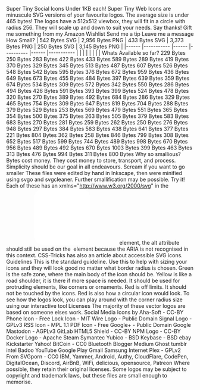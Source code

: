 Super Tiny Social Icons Under 1KB each! Super Tiny Web Icons are minuscule SVG versions of your favourite logos. The average size is under 465 bytes! The logos have a 512x512 viewbox, they will fit in a circle with radius 256. They will scale up and down to suit your needs. Say thanks! Gift me something from my Amazon Wishlist Send me a tip Leave me a message How Small? | 542 Bytes SVG | 2,956 Bytes PNG | 433 Bytes SVG | 3,373 Bytes PNG | 250 Bytes SVG | 3,145 Bytes PNG | |------ |----------- |------ |---------- |------ |----------- | | | | | | | | Whats Available so far? 229 Bytes 250 Bytes 283 Bytes 422 Bytes 433 Bytes 589 Bytes 289 Bytes 419 Bytes 370 Bytes 329 Bytes 345 Bytes 513 Bytes 487 Bytes 607 Bytes 526 Bytes 548 Bytes 542 Bytes 595 Bytes 376 Bytes 672 Bytes 959 Bytes 436 Bytes 649 Bytes 673 Bytes 455 Bytes 484 Bytes 397 Bytes 639 Bytes 359 Bytes 674 Bytes 534 Bytes 309 Bytes 572 Bytes 342 Bytes 550 Bytes 286 Bytes 494 Bytes 426 Bytes 591 Bytes 393 Bytes 399 Bytes 524 Bytes 478 Bytes 320 Bytes 270 Bytes 389 Bytes 492 Bytes 684 Bytes 286 Bytes 329 Bytes 465 Bytes 754 Bytes 309 Bytes 647 Bytes 819 Bytes 704 Bytes 288 Bytes 379 Bytes 529 Bytes 253 Bytes 569 Bytes 479 Bytes 551 Bytes 365 Bytes 354 Bytes 500 Bytes 375 Bytes 263 Bytes 505 Bytes 379 Bytes 583 Bytes 683 Bytes 270 Bytes 281 Bytes 259 Bytes 262 Bytes 250 Bytes 276 Bytes 948 Bytes 297 Bytes 384 Bytes 583 Bytes 438 Bytes 641 Bytes 377 Bytes 221 Bytes 804 Bytes 362 Bytes 258 Bytes 846 Bytes 799 Bytes 308 Bytes 652 Bytes 517 Bytes 599 Bytes 744 Bytes 489 Bytes 998 Bytes 670 Bytes 956 Bytes 489 Bytes 492 Bytes 670 Bytes 1003 Bytes 399 Bytes 463 Bytes 313 Bytes 476 Bytes 994 Bytes 311 Bytes 800 Bytes Why so smallious? Bytes cost money. They cost money to store, transport, and process. Simplicity should be our goal in all endeavours. Scream if you want to go smaller These files were edited by hand in Inkscape, then were minified using svgo and svgcleaner. Further smallification may be possible. Try it! Each of these has an xmlns="http://www.w3.org/2000/svg" in the <svg> tag. This isnt strictly necessary - but some web browsers wont display them as an image without it. Rounded corners can be dropped - rx="80" - the effect can be done in CSS if you want. The background colour can also be excluded if youre including it elsewhere. Colours can be simplified. #FF0000 becomes red. The precision of the paths is mostly 0 decimal places. A few logos have 1 or 2 dp to make them look more accurate. The precision can be reduced if necessary. Think you can make them smaller? Tell me by raising an issue! Want more icons? Tell me by raising an issue! Think the icons look wrong? Compare them against the official logos. If they still look wrong, tell me by raising an issue! New! Icons also available in Android Vector Drawables so you can easily use them in Android apps. Converted using https://inloop.github.io/svg2android/ - not guaranteed to be under 1KB. Submitting Icons Id love you to submit something 😸 The rules are simple, your icon must: be under 1024 bytes. That is, the maximum file size is 1023 bytes. No arguments. fit inside a circle with radius 256 pixels. Set rx="50%" to check. have solid colours. No gradients or fades. represent a popular services current logo. Template At a minimum, your icon needs these components: <svg xmlns="http://www.w3.org/2000/svg" aria-label="..." role="img" viewBox="0 0 512 512"> <rect width="512" height="512" rx="15%" fill="#fff"/> ... </svg> Icon accessibility The super tiny icons are accessible by default. Each icon has: role="img", to expose the <svg> elements as images in the browsers accessibility tree aria-label="XYZ" (where XYZ is the icons brand name), to give the icon an accessible name Note: if using the <svg> as the src for an <img> element, the alt attribute should still be used on the <img> element because the ARIA is not recognised in this context. CSS-Tricks has also an article about accessible SVG icons. Guidelines This is the standard guideline. Use this to help with sizing your icons and they will look good no matter what border radius is chosen. Green is the safe zone, where the main body of the icon should be. Yellow is like a road shoulder, it is there if more space is needed. It should be used for protruding elements, like corners or ornaments. Red is off limits. It should not be touched by the icons. Red is also how a circular icon would look. To see how the logos look, you can play around with the corner radius size using our interactive tool Licenses The majority of these vector logos are based on someone elses work. Social Media Icons by Aha-Soft - CC-BY Phone Icon - Free Lock Icon - MIT Wire Logo - Public Domain Signal Logo - GPLv3 RSS Icon - MPL 1.1 PDF Icon - Free Google+ - Public Domain Google Mastodon - AGPLv3 GitLab HTML5 Shield - CC-BY NPM Logo - CC-BY Docker Logo - Apache Steam Symantec Yubico - BSD Keybase - BSD ebay Kickstarter Yahoo! BitCoin - CC0 Bluetooth Blogger Medium Ghost tumblr intel Badoo YouTube Google Play Gmail Samsung Internet Plex - GPLv2 From SVGporn - CC0 IBM, Yammer, Android, Authy, CloudFlare, CodePen, DigitalOcean, Discord, AirBnB, WiFi, delicious, opensource, Patreon Where possible, they retain their original licenses. Some logos may be subject to copyright and trademark laws, but these files are small enough to memorise.